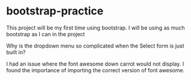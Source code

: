 # bootstrap-practice

This project will be my first time using bootstrap.
I will be using as much bootstrap as I can in the project

Why is the dropdown menu so complicated when the Select form is just built in?

I had an issue where the font awesome down carrot would not display. 
I found the importance of importing the correct version of font awesome. 